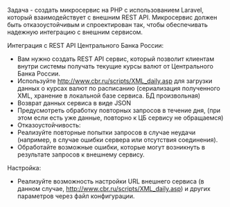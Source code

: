 Задача - создать микросервис на PHP с использованием Laravel, который взаимодействует с внешним REST API. Микросервис должен быть отказоустойчивым и спроектирован так, чтобы обеспечивать надежную интеграцию с внешним сервисом.

Интеграция с REST API Центрального Банка России:
* Вам нужно создать REST API сервис, который позволит клиентам внутри системы получать текущие курсы валют от Центрального Банка России.
* Используйте http://www.cbr.ru/scripts/XML_daily.asp для загрузки данных о курсах валют по расписанию (сериализация полученного XML, хранение в локальной базе сервиса. БД произвольная)
* Возврат данных сервиса в виде JSON
* Предусмотреть обработку повторных запросов в течение дня, (при этом если есть уже данные, повторно к ЦБ сервису не обращаемся)
* Отказоустойчивость:
* Реализуйте повторные попытки запросов в случае неудачи (например, в случае ошибки сервера или отсутствия соединения).
* Обработайте возможные ошибки, которые могут возникнуть в результате запросов к внешнему сервису.

Настройка:
* Реализуйте возможность настройки URL внешнего сервиса (в данном случае, http://www.cbr.ru/scripts/XML_daily.asp) и других параметров через файл конфигурации.
